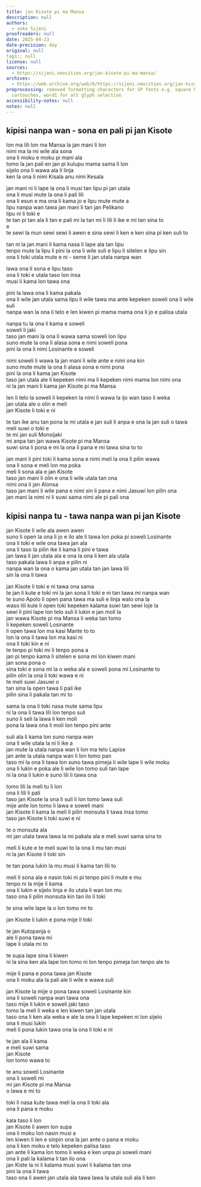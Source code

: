 ```yaml
---
title: jan Kisote pi ma Mansa
description: null
authors:
  - soko Sijeni
proofreaders: null
date: 2025-04-23
date-precision: day
original: null
tags:; null
license: null
sources:
  - https://sijeni.neocities.org/jan-kisote-pi-ma-mansa/
archives:
  - https://web.archive.org/web/0/https://sijeni.neocities.org/jan-kisote-pi-ma-mansa/
preprocessing: removed formatting characters for SP fonts e.g. square brackets for
  cartouches, word1 for alt glyph selection
accessibility-notes: null
notes: null
---
```


## kipisi nanpa wan - sona en pali pi jan Kisote

lon ma lili lon ma Mansa la jan mani li lon  
nimi ma la mi wile ala sona  
ona li moku e moku pi mani ala  
tomo la jan pali en jan pi kulupu mama sama li lon  
sijelo ona li wawa ala li linja  
ken la ona li nimi Kisala anu nimi Kesala

jan mani ni li lape la ona li musi tan lipu pi jan utala  
ona li musi mute la ona li pali lili  
ona li esun e ma ona li kama jo e lipu mute mute a  
lipu nanpa wan tawa jan mani li tan jan Pelikano  
lipu ni li toki e  
te tan pi tan ala li tan e pali mi la tan mi li lili li ike e mi tan sina to  
e  
te sewi la mun sewi sewi li awen e sina sewi li ken e ken sina pi ken suli to

tan ni la jan mani li kama nasa li lape ala tan lipu  
tenpo mute la lipu li pini la ona li wile suli e lipu li sitelen e lipu sin  
ona li toki utala mute e ni - seme li jan utala nanpa wan

lawa ona li sona e lipu taso  
ona li toki e utala taso lon insa  
musi li kama lon tawa ona

pini la lawa ona li kama pakala  
ona li wile jan utala sama lipu li wile tawa ma ante kepeken soweli ona li wile suli  
nanpa wan la ona li telo e len kiwen pi mama mama ona li jo e palisa utala

nanpa tu la ona li kama e soweli  
soweli li jaki  
taso jan mani la ona li wawa sama soweli lon lipu  
suno mute la ona li alasa sona e nimi soweli pona  
pini la ona li nimi Losinante e soweli

nimi soweli li wawa la jan mani li wile ante e nimi ona kin  
suno mute mute la ona li alasa sona e nimi pona  
pini la ona li kama jan Kisote  
taso jan utala ale li kepeken nimi ma li kepeken nimi mama lon nimi ona  
ni la jan mani li kama jan Kisote pi ma Mansa

len li telo la soweli li kepeken la nimi li wawa la ijo wan taso li weka  
jan utala ale o olin e meli  
jan Kisote li toki e ni

te tan ike anu tan pona la mi utala e jan suli li anpa e ona la jan suli o tawa meli suwi o toki e  
te mi jan suli Monsijaki  
mi anpa tan jan wawa Kisote pi ma Mansa  
suwi sina li pona e mi la ona li pana e mi tawa sina to to

jan mani li pini toki li kama sona e nimi meli la ona li pilin wawa  
ona li sona e meli lon ma poka  
meli li sona ala e jan Kisote  
taso jan mani li olin e ona li wile utala tan ona  
nimi ona li jan Alonsa  
taso jan mani li wile pana e nimi sin li pana e nimi Jasuwi lon pilin ona  
jan mani la nimi ni li suwi sama nimi ale pi pali ona

## kipisi nanpa tu - tawa nanpa wan pi jan Kisote

jan Kisote li wile ala awen awen  
suno li open la ona li jo e ilo ale li tawa lon poka pi soweli Losinante  
ona li toki e wile ona tawa jan ala  
ona li taso la pilin ike li kama li pini e tawa  
jan lawa li jan utala ala e ona la ona li ken ala utala  
taso pakala lawa li anpa e pilin ni  
nanpa wan la ona o kama jan utala tan jan lawa lili  
sin la ona li tawa

jan Kisote li toki e ni tawa ona sama  
te jan li kute e toki mi la jan sona li toki e ni tan tawa mi nanpa wan  
te suno Apolo li open pana tawa ma suli e linja walo ona la  
waso lili kule li open toki kepeken kalama suwi tan sewi loje la  
sewi li pini lape lon telo suli li lukin e jan moli la  
jan wawa Kisote pi ma Mansa li weka tan tomo  
li kepeken soweli Losinante  
li open tawa lon ma kasi Mante to to  
lon la ona li tawa lon ma kasi ni  
ona li toki kin e ni  
te tenpo pi toki mi li tenpo pona a  
jan pi tenpo kama li sitelen e sona mi lon kiwen mani  
jan sona pona o  
sina toki e sona mi la o weka ala e soweli pona mi Losinante to  
pilin olin la ona li toki wawa e ni  
te meli suwi Jasuwi o  
tan sina la open tawa li pali ike  
pilin sina li pakala tan mi to

sama la ona li toki nasa mute sama lipu  
ni la ona li tawa lili lon tenpo suli  
suno li seli la lawa li ken moli  
pona la lawa ona li moli lon tenpo pini ante

suli ala li kama lon suno nanpa wan  
ona li wile utala la ni li ike a  
jan mute la utala nanpa wan li lon ma telo Lapise  
jan ante la utala nanpa wan li lon tomo pan  
taso mi la ona li tawa lon suno tawa pimeja li wile lape li wile moku  
ona li lukin e poka ale li wile lon tomo suli tan lape  
ni la ona li lukin e suno lili li tawa ona

tomo lili la meli tu li lon  
ona li lili li pali  
taso jan Kisote la ona li suli li lon tomo lawa suli  
mije ante lon tomo li lawa e soweli mani  
jan Kisote li kama la meli li pilin monsuta li tawa insa tomo  
taso jan Kisote li toki suwi e ni

te o monsuta ala  
mi jan utala tawa lawa la mi pakala ala e meli suwi sama sina to

meli li kute e te meli suwi to la ona li mu tan musi  
ni la jan Kisote li toki sin

te tan pona lukin la mu musi li kama tan lili to

meli li sona ala e nasin toki ni pi tenpo pini li mute e mu  
tenpo ni la mije li kama  
ona li lukin e sijelo linja e ilo utala li wan lon mu  
taso ona li pilin monsuta kin tan ilo li toki

te sina wile lape la o lon tomo mi to

jan Kisote li lukin e pona mije li toki

te jan Kutopanja o  
ale li pona tawa mi  
lape li utala mi to

te supa lape sina li kiwen  
ni la sina ken ala lape lon tomo ni lon tenpo pimeja lon tenpo ale to

mije li pana e pona tawa jan Kisote  
ona li moku ala la pali ale li wile e wawa suli

jan Kisote la mije o pona tawa soweli Losinante kin  
ona li soweli nanpa wan tawa ona  
taso mije li lukin e soweli jaki taso  
tomo la meli li weka e len kiwen tan jan utala  
taso ona li ken ala weka e ale la ona li lape kepeken ni lon sijelo  
ona li musi lukin  
meli li pona lukin tawa ona la ona li toki e ni

te jan ala li kama  
e meli suwi sama  
jan Kisote  
lon tomo wawa to

te anu soweli Losinante  
ona li soweli mi  
mi jan Kisote pi ma Mansa  
o lawa e mi to

toki li nasa kute tawa meli la ona li toki ala  
ona li pana e moku

kala taso li lon  
jan Kisote li awen lon supa  
ona li moku lon nasin musi a  
len kiwen li len e sinpin ona la jan ante o pana e moku  
ona li ken moku e telo kepeken palisa taso  
jan ante li kama lon tomo li weka e ken unpa pi soweli mani  
ona li pali la kalama li tan ilo ona  
jan Kiste la ni li kalama musi suwi li kalama tan ona  
pini la ona li tawa  
taso ona li awen jan utala ala tawa lawa la utala suli ala li ken